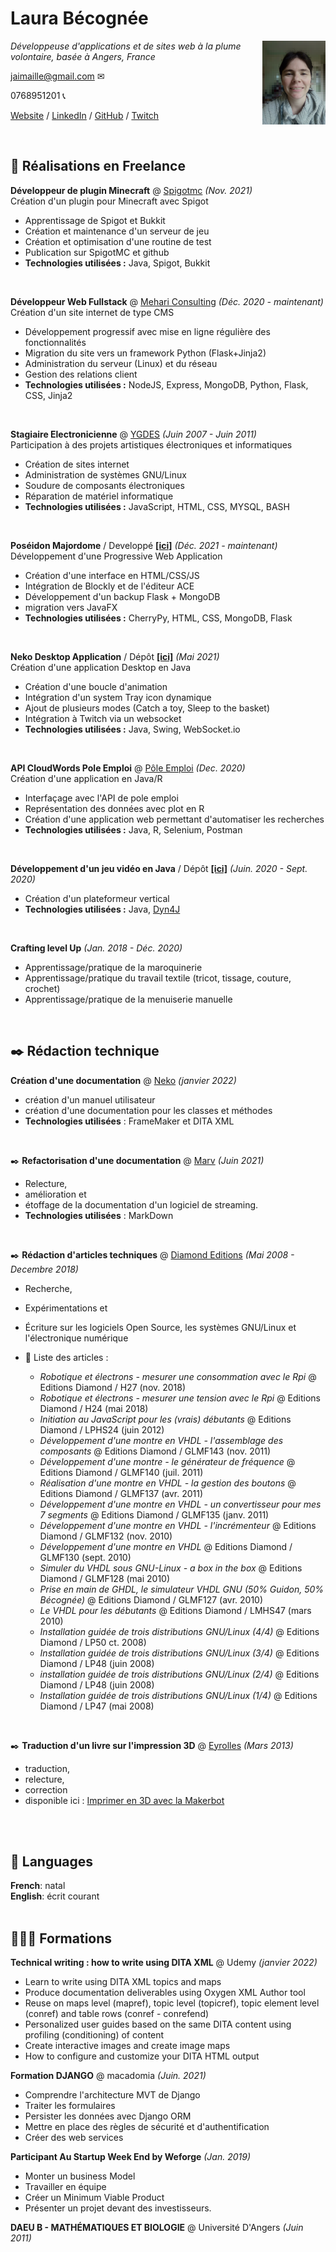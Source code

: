 # Laura Bécognée

<img src="IMG_20210119_123443.jpg" width="20%" height="auto" align="right">

_Développeuse d'applications et de sites web à la plume volontaire, basée à Angers, France_ <br>

jaimaille@gmail.com ✉

0768951201 📞

[Website](https://ours-agile.com/) / [LinkedIn](https://www.linkedin.com/in/laura-b%C3%A9cogn%C3%A9e-98285022b/) / [GitHub](https://github.com/Aqueuse) / [Twitch](https://twitch.tv/aqueuse/)

<br>

## 🚀 Réalisations en Freelance


**Développeur de plugin Minecraft** @ [Spigotmc](https://www.spigotmc.org/resources/neverenoughgiftcard.97597/) _(Nov. 2021)_<br>
Création d'un plugin pour Minecraft avec Spigot
  - Apprentissage de Spigot et Bukkit
  - Création et maintenance d'un serveur de jeu
  - Création et optimisation d'une routine de test
  - Publication sur SpigotMC et github
  -  **Technologies utilisées :** Java, Spigot, Bukkit
<br>


**Développeur Web Fullstack** @ [Mehari Consulting](http://mehari-consulting.com) _(Déc. 2020 - maintenant)_<br>
Création d'un site internet de type CMS
  -  Développement progressif avec mise en ligne régulière des fonctionnalités
  -  Migration du site vers un framework Python (Flask+Jinja2)
  -  Administration du serveur (Linux) et du réseau
  -  Gestion des relations client
  -  **Technologies utilisées :** NodeJS, Express, MongoDB, Python, Flask, CSS, Jinja2
<br>

**Stagiaire Electronicienne** @ [YGDES](http://ygdes.com/) _(Juin 2007 - Juin 2011)_ <br>
Participation à des projets artistiques électroniques et informatiques
  - Création de sites internet
  - Administration de systèmes GNU/Linux
  - Soudure de composants électroniques
  - Réparation de matériel informatique
  -  **Technologies utilisées :** JavaScript, HTML, CSS, MYSQL, BASH
<br>
    

**Poséidon Majordome** / Developpé [**[ici]**](https://github.com/Aqueuse/PoseidonMajordome) _(Déc. 2021 - maintenant)_<br>
Développement d'une Progressive Web Application
  - Création d'une interface en HTML/CSS/JS
  - Intégration de Blockly et de l'éditeur ACE
  - Développement d'un backup Flask + MongoDB
  - migration vers JavaFX
  -  **Technologies utilisées :** CherryPy, HTML, CSS, MongoDB, Flask
<br>


**Neko Desktop Application** / Dépôt [**[ici]**](https://github.com/Aqueuse/NekoV2) _(Mai 2021)_<br>
Création d'une application Desktop en Java 
  - Création d'une boucle d'animation
  - Intégration d'un system Tray icon dynamique
  - Ajout de plusieurs modes (Catch a toy, Sleep to the basket)
  - Intégration à Twitch via un websocket
  -  **Technologies utilisées :** Java, Swing, WebSocket.io
<br>


**API CloudWords Pole Emploi** @ [Pôle Emploi](https://github.com/Aqueuse/API-cloudWords-PoleEmploi) _(Dec. 2020)_<br>
Création d'une application en Java/R
  - Interfaçage avec l'API de pole emploi
  - Représentation des données avec plot en R
  - Création d'une application web permettant d'automatiser les recherches
  - **Technologies utilisées :** Java, R, Selenium, Postman
<br>


**Développement d'un jeu vidéo en Java**  / Dépôt [**[ici]**](https://github.com/Aqueuse/Sky-Above-Prototype) _(Juin. 2020 - Sept. 2020)_<br>
  - Création d'un plateformeur vertical
  - **Technologies utilisées :** Java, [Dyn4J](https://github.com/dyn4j/dyn4j)
<br>


**Crafting level Up** _(Jan. 2018 - Déc. 2020)_
  - Apprentissage/pratique de la maroquinerie
  - Apprentissage/pratique du travail textile (tricot, tissage, couture, crochet)
  - Apprentissage/pratique de la menuiserie manuelle

<br>

## ✒️ Rédaction technique

 **Création d'une documentation** @ [Neko](https://github.com/Aqueuse/NekoManualDitaXML) _(janvier 2022)_
   - création d'un manuel utilisateur
   - création d'une documentation pour les classes et méthodes
  - **Technologies utilisées** : FrameMaker et DITA XML
<br>

✒️ **Refactorisation d'une documentation** @ [Marv](https://github.com/skarab42/marv-site) _(Juin 2021)_
   - Relecture, 
   - amélioration et 
   - étoffage de la documentation d'un logiciel de streaming.
   -  **Technologies utilisées** : MarkDown 
<br>


✒️ **Rédaction d'articles techniques** @ [Diamond Editions](https://boutique.ed-diamond.com/) _(Mai 2008 - Decembre 2018)_
  - Recherche,
  - Expérimentations et 
  - Écriture sur les logiciels Open Source, les systèmes GNU/Linux et l'électronique numérique
  - 📰 Liste des articles :
  
    - _Robotique et électrons - mesurer une consommation avec le Rpi_ @ Editions Diamond / H27 (nov. 2018)
    - _Robotique et électrons - mesurer une tension avec le Rpi_ @ Editions Diamond / H24 (mai 2018)
    - _Initiation au JavaScript pour les (vrais) débutants_ @ Editions Diamond / LPHS24 (juin 2012)
    - _Développement d'une montre en VHDL - l'assemblage des composants_ @ Editions Diamond / GLMF143 (nov. 2011)
    - _Développement d'une montre - le générateur de fréquence_ @ Editions Diamond / GLMF140 (juil. 2011)
    - _Réalisation d'une montre en VHDL - la gestion des boutons_ @ Editions Diamond / GLMF137 (avr. 2011)
    - _Développement d'une montre en VHDL - un convertisseur pour mes 7 segments_ @ Editions Diamond / GLMF135 (janv. 2011)
    - _Développement d'une montre en VHDL - l'incrémenteur_ @ Editions Diamond / GLMF132 (nov. 2010)
    - _Développement d'une montre en VHDL_ @ Editions Diamond / GLMF130 (sept. 2010)
    - _Simuler du VHDL sous GNU-Linux - a box in the box_ @ Editions Diamond / GLMF128 (mai 2010)
    - _Prise en main de GHDL, le simulateur VHDL GNU (50% Guidon, 50% Bécognée)_ @ Editions Diamond / GLMF127 (avr. 2010)
    - _Le VHDL pour les débutants_ @ Editions Diamond / LMHS47 (mars 2010)
    - _Installation guidée de trois distributions GNU/Linux (4/4)_ @ Editions Diamond / LP50 ct. 2008)
    - _Installation guidée de trois distributions GNU/Linux (3/4)_ @ Editions Diamond / LP48 (juin 2008)
    - _installation guidée de trois distributions GNU/Linux (2/4)_ @ Editions Diamond / LP48 (juin 2008)
    - _Installation guidée de trois distributions GNU/Linux (1/4)_ @ Editions Diamond / LP47 (mai 2008)
<br>

✒️ **Traduction d'un livre sur l'impression 3D** @ [Eyrolles](https://www.eyrolles.com/) _(Mars 2013)_
   - traduction,
   - relecture,
   - correction
   - disponible ici : [Imprimer en 3D avec la Makerbot](https://www.eyrolles.com/Informatique/Livre/imprimer-en-3d-avec-la-makerbot-9782212137484/)
<br>
  
  <br>

## 💬 Languages

**French**: natal <br>
**English**: écrit courant<br><br>

## 👩🏼‍🎓 Formations

**Technical writing : how to write using DITA XML** @ Udemy _(janvier 2022)_
   - Learn to write using DITA XML topics and maps
   - Produce documentation deliverables using Oxygen XML Author tool
   - Reuse on maps level (mapref), topic level (topicref), topic element level (conref) and table rows (conref - conrefend)
   - Personalized user guides based on the same DITA content using profiling (conditioning) of content
   - Create interactive images and create image maps
   - How to configure and customize your DITA HTML output

**Formation DJANGO** @ macadomia _(Juin. 2021)_
  - Comprendre l'architecture MVT de Django
  - Traiter les formulaires
  - Persister les données avec Django ORM
  - Mettre en place des règles de sécurité et d'authentification
  - Créer des web services

**Participant Au Startup Week End by Weforge** _(Jan. 2019)_ 
  - Monter un business Model 
  - Travailler en équipe 
  - Créer un Minimum Viable Product 
  - Présenter un projet devant des investisseurs.

**DAEU B - MATHÉMATIQUES ET BIOLOGIE** @ Université D'Angers _(Juin 2011)_ 
